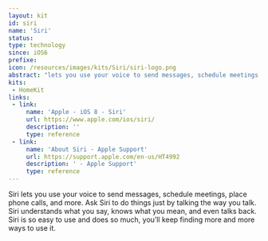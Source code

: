 ```yaml
---
layout: kit
id: siri
name: 'Siri'
status:
type: technology
since: iOS6
prefixe:
icon: /resources/images/kits/Siri/siri-logo.png
abstract: "lets you use your voice to send messages, schedule meetings, place phone calls, and more."
kits:
 - HomeKit
links:
 - link:
     name: 'Apple - iOS 8 - Siri'
     url: https://www.apple.com/ios/siri/
     description: ''
     type: reference
 - link:
     name: 'About Siri - Apple Support'
     url: https://support.apple.com/en-us/HT4992
     description: ' - Apple Support'
     type: reference
---
```


Siri lets you use your voice to send messages, schedule meetings, place phone calls, and more. Ask Siri to do things just by talking the way you talk. Siri understands what you say, knows what you mean, and even talks back. Siri is so easy to use and does so much, you’ll keep finding more and more ways to use it.